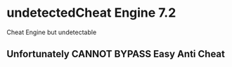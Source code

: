 # undetectedCheat Engine 7.2
 Cheat Engine but undetectable
## Unfortunately CANNOT BYPASS Easy Anti Cheat
